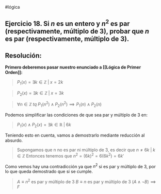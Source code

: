 #lógica
## Ejercicio 18. Si $n$ es un entero y $n^2$ es par (respectivamente, múltiplo de 3), probar que $n$ es par (respectivamente, múltiplo de 3).

## Resolución:

**Primero deberemos pasar nuestro enunciado a [[Lógica de Primer Orden]]:**


>$P_1(x)= \exists k \in \mathbb{Z} \; | \; x = 2k$

>$P_2(x)= \exists k \in \mathbb{Z} \; | \; x = 3k$

>$\forall n \in \mathbb{Z} \; tq \; P_1(n^2) \land P_2(n^2) \implies P_1(n) \land P_2(n)$

Podemos simplificar las condiciones de que sea par y múltiplo de 3 en:

>$P_1(x) \land P_2(x) = \exists k \in \mathbb{R} \; | \; 6k$

Teniendo esto en cuenta, vamos a demostrarlo mediante reducción al absurdo.

>Supongamos que n no es par ni múltiplo de 3, es decir que $n \neq 6k \; | \; k \in \mathbb{Z}$
>Entonces tenemos que $n^2 = (6k)^2 = 6(6k^2) = 6k'$

Como vemos hay una contradicción ya que $n^2$ si es par y múltiplo de 3, por lo que queda demostrado que si se cumple.

>$A \equiv n^2 \text{ es par y múltiplo de 3}$
>$B \equiv n \text{ es par y múltiplo de 3}$
>$(A \land \lnot B) \implies F$
 